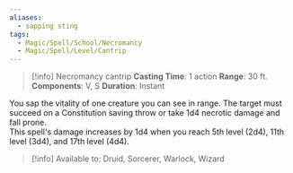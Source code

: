 ```yaml
---
aliases:
  - sapping sting
tags:
  - Magic/Spell/School/Necromancy
  - Magic/Spell/Level/Cantrip
---
```

>[!info]
>Necromancy cantrip
>**Casting Time**: 1 action
>**Range**: 30 ft.
>**Components**: V, S
>**Duration**: Instant

You sap the vitality of one creature you can see in range. The target must succeed on a Constitution saving throw or take 1d4 necrotic damage and fall prone.<br>
This spell's damage increases by 1d4 when you reach 5th level (2d4), 11th level (3d4), and 17th level (4d4).<br>
>[!info] Available to:
>Druid, Sorcerer, Warlock, Wizard